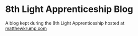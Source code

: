 # 8th Light Apprenticeship Blog

A blog kept during the 8th Light Apprenticeship hosted at
[matthewkrump.com](https://matthewkrump.com/)

